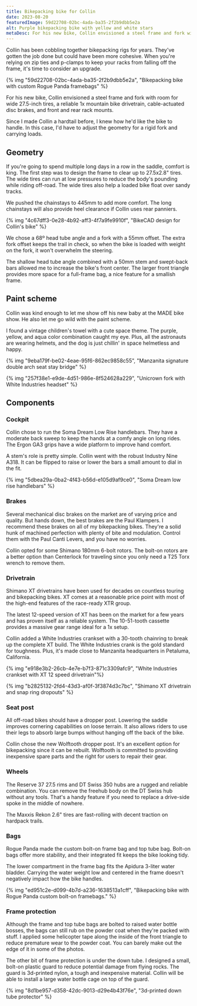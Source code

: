 ```yaml
---
title: Bikepacking bike for Collin
date: 2023-08-20
featuredImage: 59d22708-02bc-4ada-ba35-2f2b9dbb5e2a
alt: Purple bikepacking bike with yellow and white stars
metaDesc: For his new bike, Collin envisioned a steel frame and fork with room for wide 27.5-inch tires, a reliable 1x mountain bike drivetrain, cable-actuated disc brakes, and front and rear rack mounts.
---
```


Collin has been cobbling together bikepacking rigs for years. They've gotten the job done but could have been more cohesive. When you're relying on zip ties and p-clamps to keep your racks from falling off the frame, it's time to consider an upgrade.

{% img "59d22708-02bc-4ada-ba35-2f2b9dbb5e2a", "Bikepacking bike with custom Rogue Panda framebags" %}

For his new bike, Collin envisioned a steel frame and fork with room for wide 27.5-inch tires, a reliable 1x mountain bike drivetrain, cable-actuated disc brakes, and front and rear rack mounts.

Since I made Collin a hardtail before, I knew how he'd like the bike to handle. In this case, I'd have to adjust the geometry for a rigid fork and carrying loads.

## Geometry

If you're going to spend multiple long days in a row in the saddle, comfort is king. The first step was to design the frame to clear up to 27.5x2.8" tires. The wide tires can run at low pressures to reduce the body's pounding while riding off-road. The wide tires also help a loaded bike float over sandy tracks.

We pushed the chainstays to 445mm to add more comfort. The long chainstays will also provide heel clearance if Collin uses rear panniers.

{% img "4c67dff3-0e28-4b92-aff3-4f7a9fe9910f", "BikeCAD design for Collin's bike" %}

We chose a 68º head tube angle and a fork with a 55mm offset. The extra fork offset keeps the trail in check, so when the bike is loaded with weight on the fork, it won't overwhelm the steering.

The shallow head tube angle combined with a 50mm stem and swept-back bars allowed me to increase the bike's front center. The larger front triangle provides more space for a full-frame bag, a nice feature for a smallish frame.

## Paint scheme

Collin was kind enough to let me show off his new baby at the MADE bike show. He also let me go wild with the paint scheme.

I found a vintage children's towel with a cute space theme. The purple, yellow, and aqua color combination caught my eye. Plus, all the astronauts are wearing helmets, and the dog is just chillin' in space helmetless and happy. 

{% img "9eba179f-be02-4eae-95f6-862ec9858c55", "Manzanita signature double arch seat stay bridge" %}

{% img "257f38e1-e9de-4d51-986e-8f524628a229", "Unicrown fork with White Industries headset" %}

## Components

### Cockpit

Collin chose to run the Soma Dream Low Rise handlebars. They have a moderate back sweep to keep the hands at a comfy angle on long rides. The Ergon GA3 grips have a wide platform to improve hand comfort.

A stem's role is pretty simple. Collin went with the robust Industry Nine A318. It can be flipped to raise or lower the bars a small amount to dial in the fit.

{% img "5dbea29a-0ba2-4f43-b56d-e105d9af9ce0", "Soma Dream low rise handlebars" %}

### Brakes

Several mechanical disc brakes on the market are of varying price and quality. But hands down, the best brakes are the Paul Klampers. I recommend these brakes on all of my bikepacking bikes. They're a solid hunk of machined perfection with plenty of bite and modulation. Control them with the Paul Canti Levers, and you have no worries.

Collin opted for some Shimano 180mm 6-bolt rotors. The bolt-on rotors are a better option than Centerlock for traveling since you only need a T25 Torx wrench to remove them. 

### Drivetrain

Shimano XT drivetrains have been used for decades on countless touring and bikepacking bikes. XT comes at a reasonable price point with most of the high-end features of the race-ready XTR group.

The latest 12-speed version of XT has been on the market for a few years and has proven itself as a reliable system. The 10-51-tooth cassette provides a massive gear range ideal for a 1x setup.

Collin added a White Industries crankset with a 30-tooth chainring to break up the complete XT build. The White Industries crank is the gold standard for toughness. Plus, it's made close to Manzanita headquarters in Petaluma, California.

{% img "e918e3b2-26cb-4e7e-b7f3-871c3309afc9", "White Industries crankset with XT 12 speed drivetrain"%}

{% img "b2825132-2fd4-43d3-af0f-3f3874d3c7bc", "Shimano XT drivetrain and snap ring dropouts" %}

### Seat post

All off-road bikes should have a dropper post. Lowering the saddle improves cornering capabilities on loose terrain. It also allows riders to use their legs to absorb large bumps without hanging off the back of the bike. 

Collin chose the new Wolftooth dropper post. It's an excellent option for bikepacking since it can be rebuilt. Wolftooth is committed to providing inexpensive spare parts and the right for users to repair their gear.

### Wheels

The Reserve 37 27.5 rims and DT Swiss 350 hubs are a rugged and reliable combination. You can remove the freehub body on the DT Swiss hub without any tools. That's a handy feature if you need to replace a drive-side spoke in the middle of nowhere.

The Maxxis Rekon 2.6" tires are fast-rolling with decent traction on hardpack trails. 

### Bags

Rogue Panda made the custom bolt-on frame bag and top tube bag. Bolt-on bags offer more stability, and their integrated fit keeps the bike looking tidy. 

The lower compartment in the frame bag fits the Apidura 3-liter water bladder. Carrying the water weight low and centered in the frame doesn't negatively impact how the bike handles.

{% img "ed951c2e-d099-4b7d-a236-1638513a1cff", "Bikepacking bike with Rogue Panda custom bolt-on framebags." %}

### Frame protection

Although the frame and top tube bags are bolted to raised water bottle bosses, the bags can still rub on the powder coat when they're packed with stuff. I applied some helicopter tape along the inside of the front triangle to reduce premature wear to the powder coat. You can barely make out the edge of it in some of the photos.

The other bit of frame protection is under the down tube. I designed a small, bolt-on plastic guard to reduce potential damage from flying rocks. The guard is 3d-printed nylon, a tough and inexpensive material. Collin will be able to install a large water bottle cage on top of the guard.

{% img "8d1be957-d358-42dc-9013-d29e4b43f76e", "3d-printed down tube protector" %}